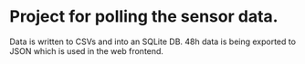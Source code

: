 # Project for polling the sensor data.

Data is written to CSVs and into an SQLite DB.
48h data is being exported to JSON which is used in the web frontend.